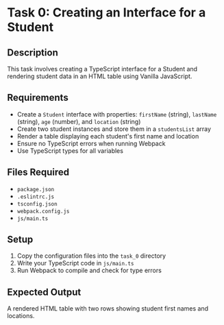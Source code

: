 # Task 0: Creating an Interface for a Student

## Description
This task involves creating a TypeScript interface for a Student and rendering student data in an HTML table using Vanilla JavaScript.

## Requirements
- Create a `Student` interface with properties: `firstName` (string), `lastName` (string), `age` (number), and `location` (string)
- Create two student instances and store them in a `studentsList` array
- Render a table displaying each student's first name and location
- Ensure no TypeScript errors when running Webpack
- Use TypeScript types for all variables

## Files Required
- `package.json`
- `.eslintrc.js` 
- `tsconfig.json`
- `webpack.config.js`
- `js/main.ts`

## Setup
1. Copy the configuration files into the `task_0` directory
2. Write your TypeScript code in `js/main.ts`
3. Run Webpack to compile and check for type errors

## Expected Output
A rendered HTML table with two rows showing student first names and locations.